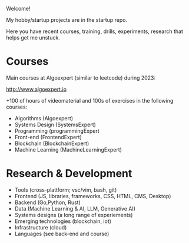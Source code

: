 Welcome!

My hobby/startup projects are in the startup repo.

Here you have recent courses, training, drills, experiments, research that helps get me unstuck.

# Courses

Main courses at Algoexpert (similar to leetcode) during 2023:

http://www.algoexpert.io

+100 of hours of videomaterial and 100s of exercises in the following courses:

- Algorithms (Algoexpert)
- Systems Design (SystemsExpert)
- Programming (programmingExpert
- Front-end (FrontendExpert)
- Blockchain (BlockchainExpert)
- Machine Learning (MachineLearningExpert)

# Research & Development

- Tools (cross-plattform; vsc/vim, bash, git)
- Frontend (JS, libraries, frameworks, CSS, HTML, CMS, Desktop)
- Backend (Go,Python, Rust)
- Data (Machine Learning & AI, LLM, Generative AI)
- Systems designs (a long range of experiements)
- Emerging technologies (blockchain, iot)
- Infrastructure (cloud)
- Languages (see back-end and course)
